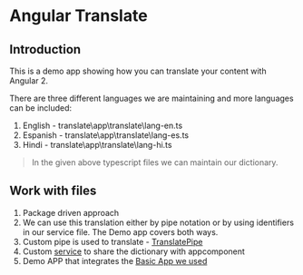 # Angular Translate

## Introduction
This is a demo app showing how you can translate your content with Angular 2. 

There are three different languages we are maintaining and more languages can be included:

1. English - translate\app\translate\lang-en.ts
2. Espanish - translate\app\translate\lang-es.ts
3. Hindi - translate\app\translate\lang-hi.ts

>In the given above typescript files we can maintain our dictionary. 

## Work with files
1. Package driven approach
2. We can use this translation either by pipe notation or by using identifiers in our service file. The Demo app covers both ways.
3. Custom pipe is used to translate - [TranslatePipe](https://github.com/fruitjs/translate/blob/master/app/translate/translate.pipe.ts)
4. Custom [service](https://github.com/fruitjs/translate/blob/master/app/translate/translate.service.ts) to share the dictionary with appcomponent
5. Demo APP that integrates the [Basic App we used](https://embed.plnkr.co/BnCRsCfB1ZIMoQ4QT6Lg/)

